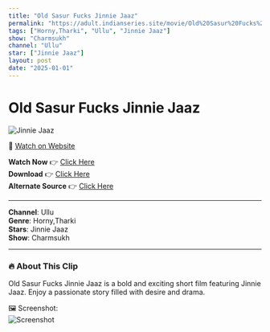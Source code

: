 ```yaml
---
title: "Old Sasur Fucks Jinnie Jaaz"
permalink: "https://adult.indianseries.site/movie/Old%20Sasur%20Fucks%20Jinnie%20Jaaz"
tags: ["Horny,Tharki", "Ullu", "Jinnie Jaaz"]
show: "Charmsukh"
channel: "Ullu"
star: ["Jinnie Jaaz"]
layout: post
date: "2025-01-01"
---
```


# Old Sasur Fucks Jinnie Jaaz

![Jinnie Jaaz](https://shorts.desisins.com/wp-content/uploads/2023/04/Old-Sasur-Fucks-Jeenie-Jaaz-Ullu-shorts.desisins.com_.jpg)

🔗 [Watch on Website](https://adult.indianseries.site/movie/Old%20Sasur%20Fucks%20Jinnie%20Jaaz)

**Watch Now** 👉 [Click Here](https://adult.indianseries.site/movie/Old%20Sasur%20Fucks%20Jinnie%20Jaaz)  
**Download** 👉 [Click Here](https://adult.indianseries.site/movie/Old%20Sasur%20Fucks%20Jinnie%20Jaaz)  
**Alternate Source** 👉 [Click Here](https://adult.indianseries.site/movie/Old%20Sasur%20Fucks%20Jinnie%20Jaaz)

---

**Channel**: Ullu  
**Genre**: Horny,Tharki  
**Stars**: Jinnie Jaaz  
**Show**: Charmsukh

---

### 🔥 About This Clip

Old Sasur Fucks Jinnie Jaaz is a bold and exciting short film featuring Jinnie Jaaz. Enjoy a passionate story filled with desire and drama.
 
🖼️ Screenshot:  
![Screenshot](https://shorts.desisins.com/wp-content/uploads/2023/04/Old-Sasur-Fucks-Jeenie-Jaaz-Ullu-shorts.desisins.com_.jpg)

